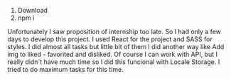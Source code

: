 1. Download
2. npm i

Unfortunately I saw proposition of internship too late. 
So I had only a few days to develop this project. I used React for the project and SASS for styles. 
I did almost all tasks but little bit of them I did another way like Add img to liked - favorited and disliked. 
Of course I can work with API, but I really didn`t have much time so I did this funcional with Locale Storage. 
I tried to do maximum tasks for this time.
